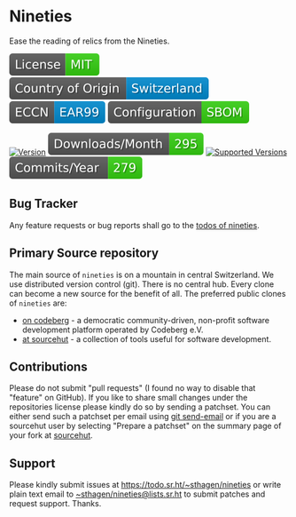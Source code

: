 # Nineties

Ease the reading of relics from the Nineties.

[![license](badges/license-spdx-mit.svg)](https://git.sr.ht/~sthagen/nineties/tree/default/item/LICENSE)
[![Country of Origin](badges/country-of-origin-name-switzerland-neutral.svg)](https://git.sr.ht/~sthagen/nineties/tree/default/item/COUNTRY-OF-ORIGIN)
[![Export Classification Control Number (ECCN)](badges/export-control-classification-number_eccn-ear99-neutral.svg)](https://git.sr.ht/~sthagen/nineties/tree/default/item/EXPORT-CONTROL-CLASSIFICATION-NUMBER)
[![Configuration](badges/configuration-sbom.svg)](third-party/index.html)

[![Version](https://img.shields.io/pypi/v/nineties.svg?style=flat)](https://pypi.python.org/pypi/nineties/)
[![Downloads](docs/badges/downloads-per-month.svg)](https://pepy.tech/project/nineties)
[![Supported Versions](https://img.shields.io/pypi/pyversions/nineties.svg?style=flat)](https://pypi.python.org/pypi/nineties/)
[![Maintenance Status](docs/badges/commits-per-year.svg)](https://git.sr.ht/~sthagen/nineties/log)

## Bug Tracker

Any feature requests or bug reports shall go to the [todos of nineties](https://todo.sr.ht/~sthagen/nineties).

## Primary Source repository

The main source of `nineties` is on a mountain in central Switzerland.
We use distributed version control (git).
There is no central hub.
Every clone can become a new source for the benefit of all.
The preferred public clones of `nineties` are:

* [on codeberg](https://codeberg.org/sthagen/nineties) - a democratic community-driven, non-profit software development platform operated by Codeberg e.V.
* [at sourcehut](https://git.sr.ht/~sthagen/nineties) - a collection of tools useful for software development.

## Contributions

Please do not submit "pull requests" (I found no way to disable that "feature" on GitHub).
If you like to share small changes under the repositories license please kindly do so by sending a patchset.
You can either send such a patchset per email using [git send-email](https://git-send-email.io) or 
if you are a sourcehut user by selecting "Prepare a patchset" on the summary page of your fork at [sourcehut](https://git.sr.ht/).

## Support

Please kindly submit issues at <https://todo.sr.ht/~sthagen/nineties> or write plain text email to <~sthagen/nineties@lists.sr.ht> to submit patches and request support. Thanks.
